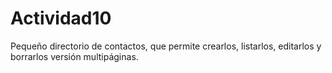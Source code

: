 # Actividad10
Pequeño directorio de contactos, que permite crearlos, listarlos, editarlos y borrarlos versión multipáginas.
